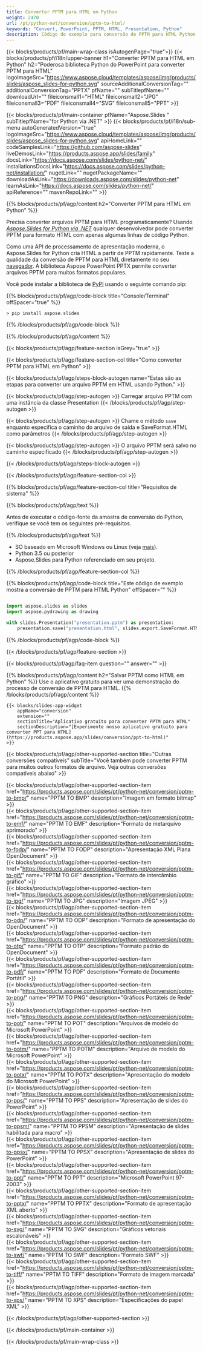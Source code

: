 ```yaml
---
title: Converter PPTM para HTML em Python
weight: 2470
url: /pt/python-net/conversion/pptm-to-html/ 
keywords: "Convert, PowerPoint, PPTM, HTML, Presentation, Python"
description: Código de exemplo para conversão de PPTM para HTML Python. Use a API Python do PowerPoint para arquivos PPTM de conversão em lote para arquivos HTML.
---
```


{{< blocks/products/pf/main-wrap-class isAutogenPage="true">}}
{{< blocks/products/pf/i18n/upper-banner h1="Converter PPTM para HTML em Python" h2="Poderosa biblioteca Python do PowerPoint para converter PPTM para HTML" logoImageSrc="https://www.aspose.cloud/templates/aspose/img/products/slides/aspose_slides-for-python.svg" sourceAdditionalConversionTag="" additionalConversionTag="PPTX" pfName="" subTitlepfName="" downloadUrl="" fileiconsmall1="HTML" fileiconsmall2="JPG" fileiconsmall3="PDF" fileiconsmall4="SVG" fileiconsmall5="PPT" >}}

{{< blocks/products/pf/main-container pfName="Aspose.Slides " subTitlepfName="for Python via .NET" >}}
{{< blocks/products/pf/i18n/sub-menu autoGeneratedVersion="true" logoImageSrc="https://www.aspose.cloud/templates/aspose/img/products/slides/aspose_slides-for-python.svg" apiHomeLink="" codeSamplesLink="https://github.com/aspose-slides" liveDemosLink="https://products.aspose.app/slides/family" docsLink="https://docs.aspose.com/slides/python-net/" installationsDocsLink="https://docs.aspose.com/slides/python-net/installation/" nugetLink="" nugetPackageName="" downloadAsLink="https://downloads.aspose.com/slides/python-net" learnAsLink="https://docs.aspose.com/slides/python-net/" apiReference="" mavenRepoLink="" >}}

{{% blocks/products/pf/agp/content h2="Converter PPTM para HTML em Python" %}}

Precisa converter arquivos PPTM para HTML programaticamente? Usando [*Aspose.Slides for Python via .NET*](https://products.aspose.com/slides/pt/python-net/) qualquer desenvolvedor pode converter PPTM para formato HTML com apenas algumas linhas de código Python.

Como uma API de processamento de apresentação moderna, o Aspose.Slides for Python cria HTML a partir de PPTM rapidamente. Teste a qualidade da conversão de PPTM para HTML diretamente no seu [navegador](https://products.aspose.app/slides/conversion). A biblioteca Aspose PowerPoint PPTX permite converter arquivos PPTM para muitos formatos populares.

Você pode instalar a biblioteca de [PyPI](https://pypi.org/project/Aspose.Slides/) usando o seguinte comando pip:

{{% blocks/products/pf/agp/code-block title="Console/Terminal" offSpacer="true" %}}

```console
> pip install aspose.slides

```

{{% /blocks/products/pf/agp/code-block %}}

{{% /blocks/products/pf/agp/content %}}

{{< blocks/products/pf/agp/feature-section isGrey="true" >}}

{{< blocks/products/pf/agp/feature-section-col title="Como converter PPTM para HTML em Python" >}}

{{< blocks/products/pf/agp/steps-block-autogen name="Estas são as etapas para converter um arquivo PPTM em HTML usando Python." >}}

{{< blocks/products/pf/agp/step-autogen >}}
Carregar arquivo PPTM com uma instância da classe Presentation
{{< /blocks/products/pf/agp/step-autogen >}}

{{< blocks/products/pf/agp/step-autogen >}}
Chame o método `save` enquanto especifica o caminho do arquivo de saída e SaveFormat.HTML como parâmetros
{{< /blocks/products/pf/agp/step-autogen >}}

{{< blocks/products/pf/agp/step-autogen >}}
O arquivo PPTM será salvo no caminho especificado
{{< /blocks/products/pf/agp/step-autogen >}}

{{< /blocks/products/pf/agp/steps-block-autogen >}}

{{< /blocks/products/pf/agp/feature-section-col >}}

{{% blocks/products/pf/agp/feature-section-col title="Requisitos de sistema" %}}

{{% blocks/products/pf/agp/text %}}

 Antes de executar o código-fonte da amostra de conversão do Python, verifique se você tem os seguintes pré-requisitos.

{{% /blocks/products/pf/agp/text %}}

- SO baseado em Microsoft Windows ou Linux (veja [mais](https://docs.aspose.com/slides/python-net/system-requirements/)).
- Python 3.5 ou posterior
- Aspose.Slides para Python referenciado em seu projeto.

{{% /blocks/products/pf/agp/feature-section-col %}}

{{% blocks/products/pf/agp/code-block title="Este código de exemplo mostra a conversão de PPTM para HTML Python" offSpacer="" %}}

```py

import aspose.slides as slides
import aspose.pydrawing as drawing

with slides.Presentation("presentation.pptm") as presentation:
    presentation.save("presentation.html", slides.export.SaveFormat.HTML5)

```
{{% /blocks/products/pf/agp/code-block %}}

{{< /blocks/products/pf/agp/feature-section >}}

{{< blocks/products/pf/agp/faq-item question="" answer="" >}}
 
{{% blocks/products/pf/agp/content h2="Salvar PPTM como HTML em Python" %}}
Use o aplicativo gratuito para ver uma demonstração do processo de conversão de PPTM para HTML. 
{{% /blocks/products/pf/agp/content %}}

<!-- aboutfile Starts -->

<!-- aboutfile Ends -->

    {{< blocks/slides-app-widget 
        appName="conversion"
        extension=""
        sectionTitle="Aplicativo gratuito para converter PPTM para HTML" 
        sectionDescription="[Experimente nosso aplicativo gratuito para converter PPT para HTML](https://products.aspose.app/slides/conversion/ppt-to-html)" 
    >}}
    
{{< blocks/products/pf/agp/other-supported-section title="Outras conversões compatíveis" subTitle="Você também pode converter PPTM para muitos outros formatos de arquivo. Veja outras conversões compatíveis abaixo" >}}

{{< blocks/products/pf/agp/other-supported-section-item href="https://products.aspose.com/slides/pt/python-net/conversion/pptm-to-bmp/" name="PPTM TO BMP" description="Imagem em formato bitmap" >}}  
{{< blocks/products/pf/agp/other-supported-section-item href="https://products.aspose.com/slides/pt/python-net/conversion/pptm-to-emf/" name="PPTM TO EMF" description="Formato de metarquivo aprimorado" >}}  
{{< blocks/products/pf/agp/other-supported-section-item href="https://products.aspose.com/slides/pt/python-net/conversion/pptm-to-fodp/" name="PPTM TO FODP" description="Apresentação XML Plana OpenDocument" >}}  
{{< blocks/products/pf/agp/other-supported-section-item href="https://products.aspose.com/slides/pt/python-net/conversion/pptm-to-gif/" name="PPTM TO GIF" description="Formato de intercâmbio gráfico" >}}  
{{< blocks/products/pf/agp/other-supported-section-item href="https://products.aspose.com/slides/pt/python-net/conversion/pptm-to-jpg/" name="PPTM TO JPG" description="Imagem JPEG" >}}  
{{< blocks/products/pf/agp/other-supported-section-item href="https://products.aspose.com/slides/pt/python-net/conversion/pptm-to-odp/" name="PPTM TO ODP" description="Formato de apresentação do OpenDocument" >}}  
{{< blocks/products/pf/agp/other-supported-section-item href="https://products.aspose.com/slides/pt/python-net/conversion/pptm-to-otp/" name="PPTM TO OTP" description="Formato padrão do OpenDocument" >}}  
{{< blocks/products/pf/agp/other-supported-section-item href="https://products.aspose.com/slides/pt/python-net/conversion/pptm-to-pdf/" name="PPTM TO PDF" description="Formato de Documento Portátil" >}}  
{{< blocks/products/pf/agp/other-supported-section-item href="https://products.aspose.com/slides/pt/python-net/conversion/pptm-to-png/" name="PPTM TO PNG" description="Gráficos Portáteis de Rede" >}}  
{{< blocks/products/pf/agp/other-supported-section-item href="https://products.aspose.com/slides/pt/python-net/conversion/pptm-to-pot/" name="PPTM TO POT" description="Arquivos de modelo do Microsoft PowerPoint" >}}  
{{< blocks/products/pf/agp/other-supported-section-item href="https://products.aspose.com/slides/pt/python-net/conversion/pptm-to-potm/" name="PPTM TO POTM" description="Arquivo de modelo do Microsoft PowerPoint" >}}  
{{< blocks/products/pf/agp/other-supported-section-item href="https://products.aspose.com/slides/pt/python-net/conversion/pptm-to-potx/" name="PPTM TO POTX" description="Apresentação do modelo do Microsoft PowerPoint" >}}  
{{< blocks/products/pf/agp/other-supported-section-item href="https://products.aspose.com/slides/pt/python-net/conversion/pptm-to-pps/" name="PPTM TO PPS" description="Apresentação de slides do PowerPoint" >}}  
{{< blocks/products/pf/agp/other-supported-section-item href="https://products.aspose.com/slides/pt/python-net/conversion/pptm-to-ppsm/" name="PPTM TO PPSM" description="Apresentação de slides habilitada para macro" >}}  
{{< blocks/products/pf/agp/other-supported-section-item href="https://products.aspose.com/slides/pt/python-net/conversion/pptm-to-ppsx/" name="PPTM TO PPSX" description="Apresentação de slides do PowerPoint" >}}  
{{< blocks/products/pf/agp/other-supported-section-item href="https://products.aspose.com/slides/pt/python-net/conversion/pptm-to-ppt/" name="PPTM TO PPT" description="Microsoft PowerPoint 97-2003" >}}  
{{< blocks/products/pf/agp/other-supported-section-item href="https://products.aspose.com/slides/pt/python-net/conversion/pptm-to-pptx/" name="PPTM TO PPTX" description="Formato de apresentação XML aberto" >}}  
{{< blocks/products/pf/agp/other-supported-section-item href="https://products.aspose.com/slides/pt/python-net/conversion/pptm-to-svg/" name="PPTM TO SVG" description="Gráficos vetoriais escalonáveis" >}}  
{{< blocks/products/pf/agp/other-supported-section-item href="https://products.aspose.com/slides/pt/python-net/conversion/pptm-to-swf/" name="PPTM TO SWF" description="Formato SWF" >}}  
{{< blocks/products/pf/agp/other-supported-section-item href="https://products.aspose.com/slides/pt/python-net/conversion/pptm-to-tiff/" name="PPTM TO TIFF" description="Formato de imagem marcada" >}}  
{{< blocks/products/pf/agp/other-supported-section-item href="https://products.aspose.com/slides/pt/python-net/conversion/pptm-to-xps/" name="PPTM TO XPS" description="Especificações do papel XML" >}}  


{{< /blocks/products/pf/agp/other-supported-section >}}

{{< /blocks/products/pf/main-container >}}
    
{{< /blocks/products/pf/main-wrap-class >}}
